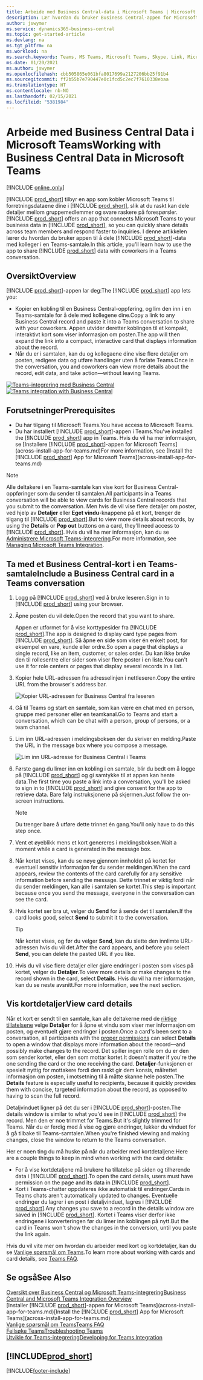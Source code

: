 ```yaml
---
title: Arbeide med Business Central-data i Microsoft Teams | Microsoft Docs
description: Lær hvordan du bruker Business Central-appen for Microsoft Teams.
author: jswymer
ms.service: dynamics365-business-central
ms.topic: get-started-article
ms.devlang: na
ms.tgt_pltfrm: na
ms.workload: na
ms.search.keywords: Teams, MS Teams, Microsoft Teams, Skype, Link, Microsoft 365, collaborate, collaboration, teamwork
ms.date: 01/20/2021
ms.author: jswymer
ms.openlocfilehash: cbb505865e061bfa8017699a2127206bb25f91b4
ms.sourcegitcommit: ff2b55b7e790447e0c1fcd5c2ec7f7610338ebaa
ms.translationtype: HT
ms.contentlocale: nb-NO
ms.lasthandoff: 02/15/2021
ms.locfileid: "5381984"
---
```

# <a name="working-with-business-central-data-in-microsoft-teams"></a><span data-ttu-id="b2ba5-103">Arbeide med Business Central Data i Microsoft Teams</span><span class="sxs-lookup"><span data-stu-id="b2ba5-103">Working with Business Central Data in Microsoft Teams</span></span>

[!INCLUDE [online_only](includes/online_only.md)]

<span data-ttu-id="b2ba5-104">[!INCLUDE [prod_short](includes/prod_short.md)] tilbyr en app som kobler Microsoft Teams til forretningsdataene dine i [!INCLUDE [prod_short](includes/prod_short.md)], slik at du raskt kan dele detaljer mellom gruppemedlemmer og svare raskere på forespørsler.</span><span class="sxs-lookup"><span data-stu-id="b2ba5-104">[!INCLUDE [prod_short](includes/prod_short.md)] offers an app that connects Microsoft Teams to your business data in [!INCLUDE [prod_short](includes/prod_short.md)], so you can quickly share details across team members and respond faster to inquiries.</span></span> <span data-ttu-id="b2ba5-105">I denne artikkelen lærer du hvordan du bruker appen til å dele [!INCLUDE [prod_short](includes/prod_short.md)]-data med kolleger i en Teams-samtale.</span><span class="sxs-lookup"><span data-stu-id="b2ba5-105">In this article, you'll learn how to use the app to share [!INCLUDE [prod_short](includes/prod_short.md)] data with coworkers in a Teams conversation.</span></span>

## <a name="overview"></a><span data-ttu-id="b2ba5-106">Oversikt</span><span class="sxs-lookup"><span data-stu-id="b2ba5-106">Overview</span></span>

<span data-ttu-id="b2ba5-107">[!INCLUDE [prod_short](includes/prod_short.md)]-appen lar deg:</span><span class="sxs-lookup"><span data-stu-id="b2ba5-107">The [!INCLUDE [prod_short](includes/prod_short.md)] app lets you:</span></span>

- <span data-ttu-id="b2ba5-108">Kopier en kobling til en Business Central-oppføring, og lim den inn i en Teams-samtale for å dele med kollegene dine.</span><span class="sxs-lookup"><span data-stu-id="b2ba5-108">Copy a link to any Business Central record and paste it into a Teams conversation to share with your coworkers.</span></span> <span data-ttu-id="b2ba5-109">Appen utvider deretter koblingen til et kompakt, interaktivt kort som viser informasjon om posten.</span><span class="sxs-lookup"><span data-stu-id="b2ba5-109">The app will then expand the link into a compact, interactive card that displays information about the record.</span></span>
- <span data-ttu-id="b2ba5-110">Når du er i samtalen, kan du og kollegaene dine vise flere detaljer om posten, redigere data og utføre handlinger uten å forlate Teams.</span><span class="sxs-lookup"><span data-stu-id="b2ba5-110">Once in the conversation, you and coworkers can view more details about the record, edit data, and take action&mdash;without leaving Teams.</span></span>

<span data-ttu-id="b2ba5-111">[![Teams-integrering med Business Central](media/teams-intro-v3.png)](media/teams-intro-v3.png#lightbox)</span><span class="sxs-lookup"><span data-stu-id="b2ba5-111">[![Teams integration with Business Central](media/teams-intro-v3.png)](media/teams-intro-v3.png#lightbox)</span></span>

## <a name="prerequisites"></a><span data-ttu-id="b2ba5-112">Forutsetninger</span><span class="sxs-lookup"><span data-stu-id="b2ba5-112">Prerequisites</span></span>

- <span data-ttu-id="b2ba5-113">Du har tilgang til Microsoft Teams.</span><span class="sxs-lookup"><span data-stu-id="b2ba5-113">You have access to Microsoft Teams.</span></span>
- <span data-ttu-id="b2ba5-114">Du har installert [!INCLUDE [prod_short](includes/prod_short.md)]-appen i Teams.</span><span class="sxs-lookup"><span data-stu-id="b2ba5-114">You've installed the [!INCLUDE [prod_short](includes/prod_short.md)] app in Teams.</span></span> <span data-ttu-id="b2ba5-115">Hvis du vil ha mer informasjon, se [Installere [!INCLUDE [prod_short](includes/prod_short.md)]-appen for Microsoft Teams](across-install-app-for-teams.md)</span><span class="sxs-lookup"><span data-stu-id="b2ba5-115">For more information, see [Install the [!INCLUDE [prod_short](includes/prod_short.md)] App for Microsoft Teams](across-install-app-for-teams.md)</span></span>

> [!NOTE]
> <span data-ttu-id="b2ba5-116">Alle deltakere i en Teams-samtale kan vise kort for Business Central-oppføringer som du sender til samtalen.</span><span class="sxs-lookup"><span data-stu-id="b2ba5-116">All participants in a Teams conversation will be able to view cards for Business Central records that you submit to the conversation.</span></span> <span data-ttu-id="b2ba5-117">Men hvis de vil vise flere detaljer om poster, ved hjelp av **Detaljer** eller **Eget vindu**-knappene på et kort, trenger de tilgang til [!INCLUDE [prod_short](includes/prod_short.md)].</span><span class="sxs-lookup"><span data-stu-id="b2ba5-117">But to view more details about records, by using the **Details** or **Pop out** buttons on a card, they'll need access to [!INCLUDE [prod_short](includes/prod_short.md)].</span></span> <span data-ttu-id="b2ba5-118">Hvis du vil ha mer informasjon, kan du se [Administrere Microsoft Teams-integrering](admin-teams-integration.md#minimum-requirements-1).</span><span class="sxs-lookup"><span data-stu-id="b2ba5-118">For more information, see [Managing Microsoft Teams Integration](admin-teams-integration.md#minimum-requirements-1).</span></span>

## <a name="include-a-business-central-card-in-a-teams-conversation"></a><span data-ttu-id="b2ba5-119">Ta med et Business Central-kort i en Teams-samtale</span><span class="sxs-lookup"><span data-stu-id="b2ba5-119">Include a Business Central card in a Teams conversation</span></span>

1. <span data-ttu-id="b2ba5-120">Logg på [!INCLUDE [prod_short](includes/prod_short.md)] ved å bruke leseren.</span><span class="sxs-lookup"><span data-stu-id="b2ba5-120">Sign in to [!INCLUDE [prod_short](includes/prod_short.md)] using your browser.</span></span>
2. <span data-ttu-id="b2ba5-121">Åpne posten du vil dele.</span><span class="sxs-lookup"><span data-stu-id="b2ba5-121">Open the record that you want to share.</span></span>

    <span data-ttu-id="b2ba5-122">Appen er utformet for å vise korttypesider fra [!INCLUDE [prod_short](includes/prod_short.md)].</span><span class="sxs-lookup"><span data-stu-id="b2ba5-122">The app is designed to display card type pages from [!INCLUDE [prod_short](includes/prod_short.md)].</span></span> <span data-ttu-id="b2ba5-123">Så åpne en side som viser én enkelt post, for eksempel en vare, kunde eller ordre.</span><span class="sxs-lookup"><span data-stu-id="b2ba5-123">So open a page that displays a single record, like an item, customer, or sales order.</span></span> <span data-ttu-id="b2ba5-124">Du kan ikke bruke den til rollesentre eller sider som viser flere poster i en liste.</span><span class="sxs-lookup"><span data-stu-id="b2ba5-124">You can't use it for role centers or pages that display several records in a list.</span></span>

3. <span data-ttu-id="b2ba5-125">Kopier hele URL-adressen fra adresselinjen i nettleseren.</span><span class="sxs-lookup"><span data-stu-id="b2ba5-125">Copy the entire URL from the browser's address bar.</span></span>

   ![Kopier URL-adressen for Business Central fra leseren](media/teams-url-v2.png)
4. <span data-ttu-id="b2ba5-127">Gå til Teams og start en samtale, som kan være en chat med en person, gruppe med personer eller en teamkanal.</span><span class="sxs-lookup"><span data-stu-id="b2ba5-127">Go to Teams and start a conversation, which can be chat with a person, group of persons, or a team channel.</span></span>

    <!--Teams imposes a few limitations here eg. you cannot unfurl a link during a Voice/Video call :/ We should probably only mention this in a Troubleshooting section (and i hope it will also be fixed soon)-->
5. <span data-ttu-id="b2ba5-128">Lim inn URL-adressen i meldingsboksen der du skriver en melding.</span><span class="sxs-lookup"><span data-stu-id="b2ba5-128">Paste the URL in the message box where you compose a message.</span></span>

   ![Lim inn URL-adresse for Business Central i Teams](media/teams-paste-url-v2.png)
6. <span data-ttu-id="b2ba5-130">Første gang du limer inn en kobling i en samtale, blir du bedt om å logge på [!INCLUDE [prod_short](includes/prod_short.md)] og gi samtykke til at appen kan hente data.</span><span class="sxs-lookup"><span data-stu-id="b2ba5-130">The first time you paste a link into a conversation, you'll be asked to sign in to [!INCLUDE [prod_short](includes/prod_short.md)] and give consent for the app to retrieve data.</span></span> <span data-ttu-id="b2ba5-131">Bare følg instruksjonene på skjermen.</span><span class="sxs-lookup"><span data-stu-id="b2ba5-131">Just follow the on-screen instructions.</span></span>

    > [!NOTE]
    > <span data-ttu-id="b2ba5-132">Du trenger bare å utføre dette trinnet én gang.</span><span class="sxs-lookup"><span data-stu-id="b2ba5-132">You'll only have to do this step once.</span></span>

7. <span data-ttu-id="b2ba5-133">Vent et øyeblikk mens et kort genereres i meldingsboksen.</span><span class="sxs-lookup"><span data-stu-id="b2ba5-133">Wait a moment while a card is generated in the message box.</span></span>

8. <span data-ttu-id="b2ba5-134">Når kortet vises, kan du se nøye gjennom innholdet på kortet for eventuell sensitiv informasjon før du sender meldingen.</span><span class="sxs-lookup"><span data-stu-id="b2ba5-134">When the card appears, review the contents of the card carefully for any sensitive information before sending the message.</span></span> <span data-ttu-id="b2ba5-135">Dette trinnet er viktig fordi når du sender meldingen, kan alle i samtalen se kortet.</span><span class="sxs-lookup"><span data-stu-id="b2ba5-135">This step is important because once you send the message, everyone in the conversation can see the card.</span></span>

9. <span data-ttu-id="b2ba5-136">Hvis kortet ser bra ut, velger du **Send** for å sende det til samtalen.</span><span class="sxs-lookup"><span data-stu-id="b2ba5-136">If the card looks good, select **Send** to submit it to the conversation.</span></span>

    > [!TIP]
    > <span data-ttu-id="b2ba5-137">Når kortet vises, og før du velger **Send**, kan du slette den innlimte URL-adressen hvis du vil det.</span><span class="sxs-lookup"><span data-stu-id="b2ba5-137">After the card appears, and before you select **Send**, you can delete the pasted URL if you like.</span></span>

10. <span data-ttu-id="b2ba5-138">Hvis du vil vise flere detaljer eller gjøre endringer i posten som vises på kortet, velger du **Detaljer**.</span><span class="sxs-lookup"><span data-stu-id="b2ba5-138">To view more details or make changes to the record shown in the card, select **Details**.</span></span> <span data-ttu-id="b2ba5-139">Hvis du vil ha mer informasjon, kan du se neste avsnitt.</span><span class="sxs-lookup"><span data-stu-id="b2ba5-139">For more information, see the next section.</span></span>

## <a name="view-card-details"></a><span data-ttu-id="b2ba5-140">Vis kortdetaljer</span><span class="sxs-lookup"><span data-stu-id="b2ba5-140">View card details</span></span>

<span data-ttu-id="b2ba5-141">Når et kort er sendt til en samtale, kan alle deltakerne med de [riktige tillatelsene](admin-teams-integration.md#permissions) velge **Detaljer** for å åpne et vindu som viser mer informasjon om posten, og eventuelt gjøre endringer i posten.</span><span class="sxs-lookup"><span data-stu-id="b2ba5-141">Once a card's been sent to a conversation, all participants with the [proper permissions](admin-teams-integration.md#permissions) can select **Details** to open a window that displays more information about the record&mdash;and possibly make changes to the record.</span></span> <span data-ttu-id="b2ba5-142">Det spiller ingen rolle om du er den som sender kortet, eller den som mottar kortet.</span><span class="sxs-lookup"><span data-stu-id="b2ba5-142">It doesn't matter if you're the one sending the card or the one receiving the card.</span></span> <span data-ttu-id="b2ba5-143">**Detaljer**-funksjonen er spesielt nyttig for mottakere fordi den raskt gir dem konsis, målrettet informasjon om posten, i motsetning til å måtte skanne hele posten.</span><span class="sxs-lookup"><span data-stu-id="b2ba5-143">The **Details** feature is especially useful to recipients, because it quickly provides them with concise, targeted information about the record, as opposed to having to scan the full record.</span></span>

<span data-ttu-id="b2ba5-144">Detaljvinduet ligner på det du ser i [!INCLUDE [prod_short](includes/prod_short.md)]-posten.</span><span class="sxs-lookup"><span data-stu-id="b2ba5-144">The details window is similar to what you'd see in [!INCLUDE [prod_short](includes/prod_short.md)] the record.</span></span> <span data-ttu-id="b2ba5-145">Men den er noe trimmet for Teams.</span><span class="sxs-lookup"><span data-stu-id="b2ba5-145">But it's slightly trimmed for Teams.</span></span> <span data-ttu-id="b2ba5-146">Når du er ferdig med å vise og gjøre endringer, lukker du vinduet for å gå tilbake til Teams-samtalen.</span><span class="sxs-lookup"><span data-stu-id="b2ba5-146">When you're finished viewing and making changes, close the window to return to the Teams conversation.</span></span>

<span data-ttu-id="b2ba5-147">Her er noen ting du må huske på når du arbeider med kortdetaljene:</span><span class="sxs-lookup"><span data-stu-id="b2ba5-147">Here are a couple things to keep in mind when working with the card details:</span></span>

- <span data-ttu-id="b2ba5-148">For å vise kortdetaljene må brukere ha tillatelse på siden og tilhørende data i [!INCLUDE [prod_short](includes/prod_short.md)].</span><span class="sxs-lookup"><span data-stu-id="b2ba5-148">To open the card details, users must have permission on the page and its data in [!INCLUDE [prod_short](includes/prod_short.md)].</span></span>
- <span data-ttu-id="b2ba5-149">Kort i Teams-chatter oppdateres ikke automatisk til endringer.</span><span class="sxs-lookup"><span data-stu-id="b2ba5-149">Cards in Teams chats aren't automatically updated to changes.</span></span> <span data-ttu-id="b2ba5-150">Eventuelle endringer du lagrer i en post i detaljvinduet, lagres i [!INCLUDE [prod_short](includes/prod_short.md)].</span><span class="sxs-lookup"><span data-stu-id="b2ba5-150">Any changes you save to a record in the details window are saved in [!INCLUDE [prod_short](includes/prod_short.md)].</span></span> <span data-ttu-id="b2ba5-151">Kortet i Teams viser derfor ikke endringene i konverteringen før du limer inn koblingen på nytt.</span><span class="sxs-lookup"><span data-stu-id="b2ba5-151">But the card in Teams won't show the changes in the conversion, until you paste the link again.</span></span>

<span data-ttu-id="b2ba5-152">Hvis du vil vite mer om hvordan du arbeider med kort og kortdetaljer, kan du se [Vanlige spørsmål om Teams](teams-faq.md).</span><span class="sxs-lookup"><span data-stu-id="b2ba5-152">To learn more about working with cards and card details, see [Teams FAQ](teams-faq.md).</span></span>

## <a name="see-also"></a><span data-ttu-id="b2ba5-153">Se også</span><span class="sxs-lookup"><span data-stu-id="b2ba5-153">See Also</span></span>

[<span data-ttu-id="b2ba5-154">Oversikt over Business Central og Microsoft Teams-integrering</span><span class="sxs-lookup"><span data-stu-id="b2ba5-154">Business Central and Microsoft Teams Integration Overview</span></span>](across-teams-overview.md)  
<span data-ttu-id="b2ba5-155">[Installer [!INCLUDE [prod_short](includes/prod_short.md)]-appen for Microsoft Teams](across-install-app-for-teams.md)</span><span class="sxs-lookup"><span data-stu-id="b2ba5-155">[Install the [!INCLUDE [prod_short](includes/prod_short.md)] App for Microsoft Teams](across-install-app-for-teams.md)</span></span>  
[<span data-ttu-id="b2ba5-156">Vanlige spørsmål om Teams</span><span class="sxs-lookup"><span data-stu-id="b2ba5-156">Teams FAQ</span></span>](teams-faq.md)  
[<span data-ttu-id="b2ba5-157">Feilsøke Teams</span><span class="sxs-lookup"><span data-stu-id="b2ba5-157">Troubleshooting Teams</span></span>](admin-teams-troubleshooting.md)  
[<span data-ttu-id="b2ba5-158">Utvikle for Teams-integrering</span><span class="sxs-lookup"><span data-stu-id="b2ba5-158">Developing for Teams Integration</span></span>](/dynamics365/business-central/dev-itpro/developer/devenv-develop-for-teams)  

## [!INCLUDE[prod_short](includes/free_trial_md.md)]  


[!INCLUDE[footer-include](includes/footer-banner.md)]